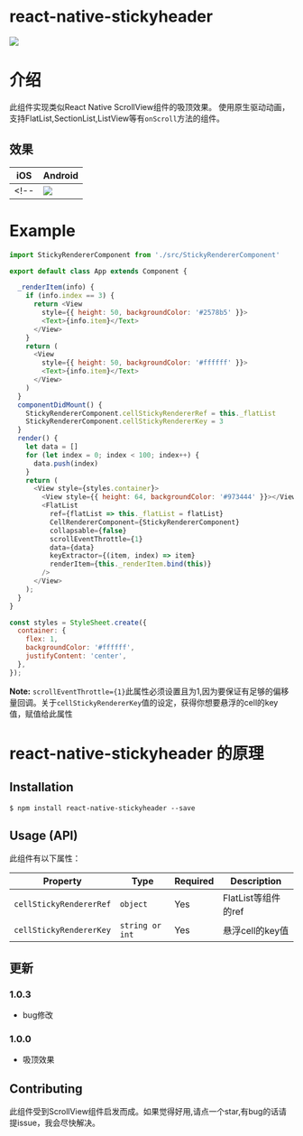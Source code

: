 # react-native-stickyheader
[![](https://img.shields.io/npm/dm/react-native-stickyheader.svg?style=flat-square)](https://www.npmjs.com/package/react-native-stickyheader)

# 介绍

此组件实现类似React Native ScrollView组件的吸顶效果。
使用原生驱动动画，支持FlatList,SectionList,ListView等有`onScroll`方法的组件。

## 效果

| iOS | Android |
| --- | ------- |
<!-- | ![](./demo.ios.0.17.2.gif) | ![](./demo.android.0.17.2.gif) | -->

# Example

```js
import StickyRendererComponent from './src/StickyRendererComponent'

export default class App extends Component {

  _renderItem(info) {
    if (info.index == 3) {
      return <View
        style={{ height: 50, backgroundColor: '#2578b5' }}>
        <Text>{info.item}</Text>
      </View>
    }
    return (
      <View
        style={{ height: 50, backgroundColor: '#ffffff' }}>
        <Text>{info.item}</Text>
      </View>
    )
  }
  componentDidMount() {
    StickyRendererComponent.cellStickyRendererRef = this._flatList
    StickyRendererComponent.cellStickyRendererKey = 3
  }
  render() {
    let data = []
    for (let index = 0; index < 100; index++) {
      data.push(index)
    }
    return (
      <View style={styles.container}>
        <View style={{ height: 64, backgroundColor: '#973444' }}></View>
        <FlatList
          ref={flatList => this._flatList = flatList}
          CellRendererComponent={StickyRendererComponent}
          collapsable={false}
          scrollEventThrottle={1}
          data={data}
          keyExtractor={(item, index) => item}
          renderItem={this._renderItem.bind(this)}
        />
      </View>
    );
  }
}

const styles = StyleSheet.create({
  container: {
    flex: 1,
    backgroundColor: '#ffffff',
    justifyContent: 'center',
  },
});
```
**Note:** `scrollEventThrottle={1}`此属性必须设置且为1,因为要保证有足够的偏移量回调。关于`cellStickyRendererKey`值的设定，获得你想要悬浮的cell的key值，赋值给此属性


# react-native-stickyheader 的原理




## Installation

```
$ npm install react-native-stickyheader --save
```


## Usage (API)

此组件有以下属性：

| Property | Type | Required | Description |
| -------- | ---- | -------- | ----------- |
| `cellStickyRendererRef` | `object` | Yes | FlatList等组件的ref  |
| `cellStickyRendererKey` | `string or int` | Yes | 悬浮cell的key值 |

## 更新

### 1.0.3

- bug修改

### 1.0.0

- 吸顶效果

## Contributing

此组件受到ScrollView组件启发而成。如果觉得好用,请点一个star,有bug的话请提issue，我会尽快解决。

